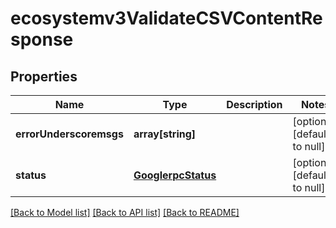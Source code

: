 # ecosystemv3ValidateCSVContentResponse

## Properties
Name | Type | Description | Notes
------------ | ------------- | ------------- | -------------
**errorUnderscoremsgs** | **array[string]** |  | [optional] [default to null]
**status** | [**GooglerpcStatus**](GooglerpcStatus.md) |  | [optional] [default to null]

[[Back to Model list]](../README.md#documentation-for-models) [[Back to API list]](../README.md#documentation-for-api-endpoints) [[Back to README]](../README.md)


